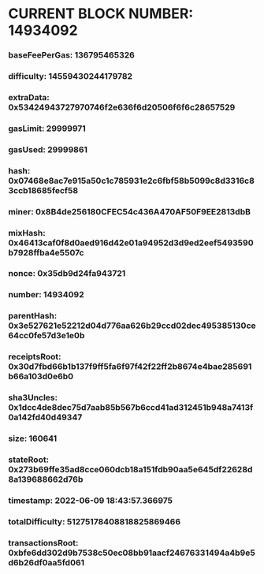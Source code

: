 # CURRENT BLOCK NUMBER: 14934092

### baseFeePerGas: 136795465326
### difficulty: 14559430244179782
### extraData: 0x53424943727970746f2e636f6d20506f6f6c28657529
### gasLimit: 29999971
### gasUsed: 29999861
### hash: 0x07468e8ac7e915a50c1c785931e2c6fbf58b5099c8d3316c83ccb18685fecf58
### miner: 0x8B4de256180CFEC54c436A470AF50F9EE2813dbB
### mixHash: 0x46413caf0f8d0aed916d42e01a94952d3d9ed2eef5493590b7928ffba4e5507c
### nonce: 0x35db9d24fa943721
### number: 14934092
### parentHash: 0x3e527621e52212d04d776aa626b29ccd02dec495385130ce64cc0fe57d3e1e0b
### receiptsRoot: 0x30d7fbd66b1b137f9ff5fa6f97f42f22ff2b8674e4bae285691b66a103d0e6b0
### sha3Uncles: 0x1dcc4de8dec75d7aab85b567b6ccd41ad312451b948a7413f0a142fd40d49347
### size: 160641
### stateRoot: 0x273b69ffe35ad8cce060dcb18a151fdb90aa5e645df22628d8a139688662d76b
### timestamp: 2022-06-09 18:43:57.366975
### totalDifficulty: 51275178408818825869466
### transactionsRoot: 0xbfe6dd302d9b7538c50ec08bb91aacf24676331494a4b9e5d6b26df0aa5fd061

